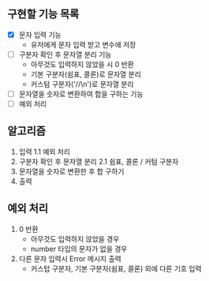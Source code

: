## 구현할 기능 목록

- [x] 문자 입력 기능
    - 유저에게 문자 입력 받고 변수에 저장
- [ ] 구분자 확인 후 문자열 분리 기능
    - 아무것도 입력하지 않았을 시 0 반환
    - 기본 구분자(쉼표, 콜론)로 문자열 분리
    - 커스텀 구분자('//\\n')로 문자열 분리
- [ ] 문자열을 숫자로 변환하여 합을 구하는 기능
- [ ] 예외 처리

## 알고리즘

1. 입력
    1.1 예외 처리
2. 구분자 확인 후 문자열 분리
    2.1 쉼표, 콜론 / 커텀 구분자
3. 문자열을 숫자로 변환한 후 합 구하기
4. 출력

## 예외 처리

1. 0 반환
    - 아무것도 입력하지 않았을 경우
    - number 타입의 문자가 없을 경우
2. 다른 문자 입력시 Error 메시지 출력
    - 커스텁 구분자, 기본 구분자(쉼표, 콜론) 외에 다른 기호 입력
